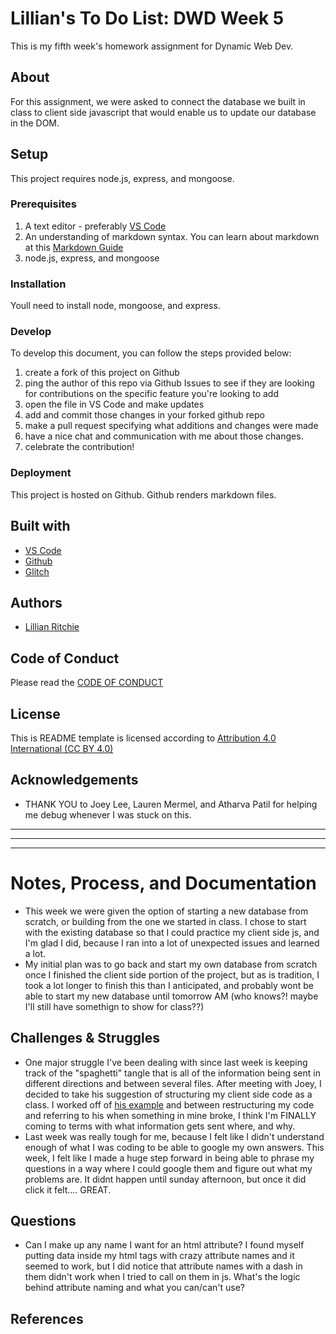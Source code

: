 <!-- Every README should start with an H1 -->
# Lillian's To Do List: DWD Week 5
<!-- A one sentence description of the project or assignment -->
This is my fifth week's homework assignment for Dynamic Web Dev. 


<!-- It is good practice to add an about or summary -->
## About

For this assignment, we were asked to connect the database we built in class to client side javascript that would enable us to update our database in the DOM.

<!-- It is essential to describe how to set up your project -->
## Setup

This project requires node.js, express, and mongoose.

<!-- Any knowledge or tools you will need before hand -->
### Prerequisites

1. A text editor - preferably [VS Code](https://code.visualstudio.com/)
2. An understanding of markdown syntax. You can learn about markdown at this [Markdown Guide](https://www.markdownguide.org/getting-started/)
3. node.js, express, and mongoose


<!-- any installation needs should be defined -->
### Installation

Youll need to install node, mongoose, and express.

<!-- Write instructions on how to start working on your project -->
### Develop

To develop this document, you can follow the steps provided below:
1. create a fork of this project on Github
2. ping the author of this repo via Github Issues to see if they are looking for contributions on the specific feature you're looking to add
3. open the file in VS Code and make updates 
4. add and commit those changes in your forked github repo
5. make a pull request specifying what additions and changes were made
6. have a nice chat and communication with me about those changes. 
7. celebrate the contribution! 

<!-- Notes about the deployment -->
### Deployment

This project is hosted on Github. Github renders markdown files.

## Built with

* [VS Code](https://code.visualstudio.com/)
* [Github](https://github.com)
* [Glitch](https://glitch.com)

## Authors

* [Lillian Ritchie](https://github.com/lillianritchie)

## Code of Conduct

Please read the [CODE OF CONDUCT](https://www.mozilla.org/en-US/about/governance/policies/participation/) 

## License

This is README template is licensed according to [Attribution 4.0 International (CC BY 4.0) ](https://creativecommons.org/licenses/by/4.0/)

<!-- thank and reference all the things that made your project happen -->
## Acknowledgements

* THANK YOU to Joey Lee, Lauren Mermel, and Atharva Patil for helping me debug whenever I was stuck on this.
***
***
***

<!-- For your assignments you might consider  -->
# Notes, Process, and Documentation
* This week we were given the option of starting a new database from scratch, or building from the one we started in class. I chose to start with the existing database so that I could practice my client side js, and I'm glad I did, because I ran into a lot of unexpected issues and learned a lot.
* My initial plan was to go back and start my own database from scratch once I finished the client side portion of the project, but as is tradition, I took a lot longer to  finish this than I anticipated, and probably wont be able to start my new database until tomorrow AM (who knows?! maybe I'll still have somethign to show for class??)



<!-- Any specific challenges or struggles documented -->
## Challenges & Struggles
* One major struggle I've been dealing with since last week is keeping track of the "spaghetti" tangle that is all of the information being sent in different directions and between several files. After meeting with Joey, I decided to take his suggestion of structuring my client side code as a class. I worked off of [his example](https://glitch.com/edit/#!/joeyklee-todo-app-mongodb?path=README.md:1:0) and between restructuring my code and referring to his when something in mine broke, I think I'm FINALLY coming to terms with what information gets sent where, and why.
* Last week was really tough for me, because I felt like I didn't understand enough of what I was coding to be able to google my own answers. This week, I felt like I made a huge step forward in being able to phrase my questions in a way where I could google them and figure out what my problems are. It didnt happen until sunday afternoon, but once it did click it felt.... GREAT.

<!-- Any questions you have -->
## Questions
* Can I make up any name I want for an html attribute? I found myself putting data inside my html tags with crazy attribute names and it seemed to work, but I did notice that attribute names with a dash in them didn't work when I tried to call on them in js. What's the logic behind attribute naming and what you can/can't use?

<!-- References for resources and inspiration -->
## References

